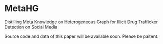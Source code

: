 # MetaHG
Distilling Meta Knowledge on Heterogeneous Graph for Illicit Drug Trafficker Detection on Social Media

Source code and data of this paper will be available soon. Please be paitent.
